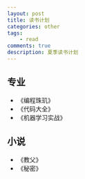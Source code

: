```yaml
---
layout: post
title: 读书计划
categories: other
tags: 
	- read
comments: true
description: 夏季读书计划
---
```


专业
----
*   《编程珠玑》
*   《代码大全》
*   《机器学习实战》

小说
----
*   《教父》
*   《秘密》
